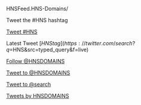 HNSFeed.HNS-Domains/

Tweet the #HNS hashtag

<a href="https://twitter.com/intent/tweet?button_hashtag=HNS&ref_src=twsrc%5Etfw" class="twitter-hashtag-button" data-show-count="false">Tweet #HNS</a><script async src="https://platform.twitter.com/widgets.js" charset="utf-8"></script>

Latest Tweet [$HNS tag](https://twitter.com/search?q=$HNS&src=typed_query&f=live)

<a href="https://twitter.com/HNSDOMAINS?ref_src=twsrc%5Etfw" class="twitter-follow-button" data-show-count="false">Follow @HNSDOMAINS</a><script async src="https://platform.twitter.com/widgets.js" charset="utf-8"></script>

<a href="https://twitter.com/intent/tweet?screen_name=HNSDOMAINS&ref_src=twsrc%5Etfw" class="twitter-mention-button" data-show-count="false">Tweet to @HNSDOMAINS</a><script async src="https://platform.twitter.com/widgets.js" charset="utf-8"></script>

<a href="https://twitter.com/intent/tweet?screen_name=search&ref_src=twsrc%5Etfw" class="twitter-mention-button" data-show-count="false">Tweet to @search</a><script async src="https://platform.twitter.com/widgets.js" charset="utf-8"></script>


<a class="twitter-timeline" href="https://twitter.com/HNSDOMAINS?ref_src=twsrc%5Etfw">Tweets by HNSDOMAINS</a> <script async src="https://platform.twitter.com/widgets.js" charset="utf-8"></script>


